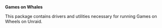 **Games on Whales**

This package contains drivers and utilities necessary for running Games on Wheels on Unraid.
